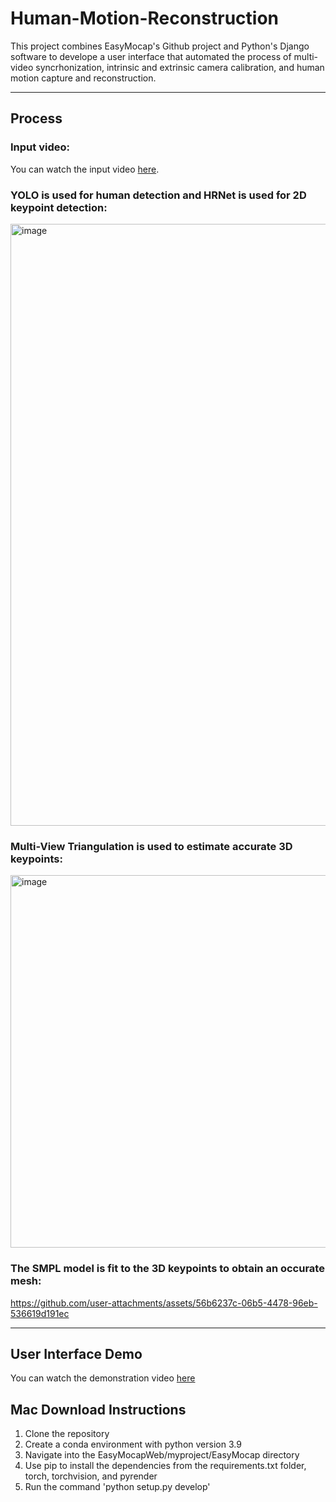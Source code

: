 # Human-Motion-Reconstruction
 
This project combines EasyMocap's Github project and Python's Django software to develope a user interface that automated the process of multi-video syncrhonization, intrinsic and extrinsic camera calibration, and human motion capture and reconstruction.

---

## Process

### Input video:
You can watch the input video [here](https://drive.google.com/file/d/1BlU6zdOJ7lNy20Ruh_X7Za1-ZKFPQ0yO/view?usp=share_link).

### YOLO is used for human detection and HRNet is used for 2D keypoint detection:
<img width="963" alt="image" src="https://github.com/user-attachments/assets/b1a9cd3d-a0a5-434b-8d84-65b3c642bc3a">

### Multi-View Triangulation is used to estimate accurate 3D keypoints:
<img width="596" alt="image" src="https://github.com/user-attachments/assets/a1a8de37-5375-44c6-a177-cdc9de37e235">

### The SMPL model is fit to the 3D keypoints to obtain an occurate mesh:
https://github.com/user-attachments/assets/56b6237c-06b5-4478-96eb-536619d191ec

---

## User Interface Demo
You can watch the demonstration video [here](https://drive.google.com/file/d/1JuEAjWC3q3YsPGRmCS7iILVEPUxV6TDV/view?usp=share_link)

## Mac Download Instructions
1. Clone the repository
2. Create a conda environment with python version 3.9
3. Navigate into the EasyMocapWeb/myproject/EasyMocap directory
4. Use pip to install the dependencies from the requirements.txt folder, torch, torchvision, and pyrender
5. Run the command 'python setup.py develop'
